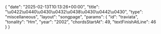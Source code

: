 {
    "date": "2025-02-13T10:13:26+00:00",
    "title": "\u0422\u0440\u0430\u0432\u0438\u0430\u0442\u0430",
    "type": "miscellaneous",
    "layout": "songpage",
    "params": {
        "id": "traviata",
        "tonality": "Hm",
        "year": "2002",
        "chordsStartAt": 49,
        "textFinishAtLine": 46
    }
}
